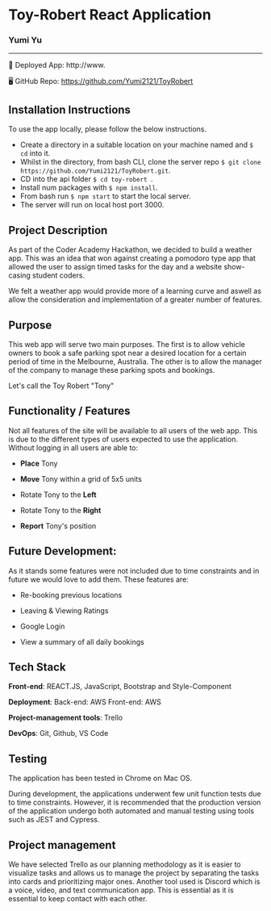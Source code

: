 # Toy-Robert React Application

### Yumi Yu

------

💎 Deployed App: http://www.

🖥 GitHub Repo: https://github.com/Yumi2121/ToyRobert



## Installation Instructions

To use the app locally, please follow the below instructions.

- Create a directory in a suitable location on your machine named and `$ cd` into it.
- Whilst in the directory, from bash CLI, clone the server repo `$ git clone https://github.com/Yumi2121/ToyRobert.git`.
- CD into the api folder `$ cd toy-robert `.
- Install num packages with `$ npm install`.
- From bash run `$ npm start` to start the local server.
- The server will run on local host port 3000.



## **Project Description**

As part of the Coder Academy Hackathon, we decided to build a weather app. This was an idea that won against creating a pomodoro type app that allowed the user to assign timed tasks for the day and a website show-casing student coders.

We felt a weather app would provide more of a learning curve and aswell as allow the consideration and implementation of a greater number of features.



## Purpose

This web app will serve two main purposes. The first is to allow vehicle owners to book a safe parking spot near a desired location for a certain period of time in the Melbourne, Australia. The other is to allow the manager of the company to manage these parking spots and bookings.

Let's call the Toy Robert "Tony"







## Functionality / Features

Not all features of the site will be available to all users of the web app. This is due to the different types of users expected to use the application. Without logging in all users are able to:

- **Place** Tony 
- **Move** Tony within a grid of 5x5 units

- Rotate Tony to the **Left**
- Rotate Tony to the **Right**

- **Report** Tony's position 



## Future Development:

As it stands some features were not included due to time constraints and in future we would love to add them. These features are:

- Re-booking previous locations

- Leaving & Viewing Ratings

- Google Login

- View a summary of all daily bookings

  

## Tech Stack

**Front-end**: REACT.JS, JavaScript, Bootstrap and Style-Component

**Deployment**: Back-end: AWS Front-end: AWS

**Project-management tools**: Trello

**DevOps**: Git, Github, VS Code



## Testing

The application has been tested in Chrome on Mac OS.

During development, the applications underwent few unit function tests due to time constraints. However, it is recommended that the production version of the application undergo both automated and manual testing using tools such as JEST and Cypress.



## Project management

We have selected Trello as our planning methodology as it is easier to visualize tasks and allows us to manage the project by separating the tasks into cards and prioritizing major ones. Another tool used is Discord which is a voice, video, and text communication app. This is essential as it is essential to keep contact with each other.

